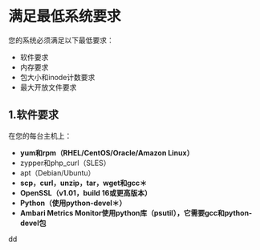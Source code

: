 满足最低系统要求
================================================================================
您的系统必须满足以下最低要求：
+ 软件要求
+ 内存要求
+ 包大小和inode计数要求
+ 最大开放文件要求

## 1.软件要求
在您的每台主机上：
+ **yum和rpm（RHEL/CentOS/Oracle/Amazon Linux）**
+ zypper和php_curl（SLES）
+ apt（Debian/Ubuntu）
+ **scp，curl，unzip，tar，wget和gcc＊**
+ **OpenSSL（v1.01，build 16或更高版本）**
+ **Python（使用python-devel＊）**
+ **Ambari Metrics Monitor使用python库（psutil），它需要gcc和python-devel包**



































dd

